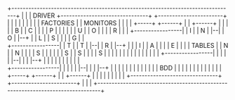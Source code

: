 +-------------------------------------------------------------------------------+
|                                                                               |
|  DRIVER         +-------------------------------+  +-----------------------+  |
|                 |                               |  |                       |  |
|                 |  FACTORIES                    |  |  MONITORS             |  |
|                 | +-----+ +------+              |  |  +------+             |  |
|                 | | B   | | C    |              |  |  | P    |             |  |
|                 | | U   | | O    |              |  |  | R    |             |  |
+-----------------| | I   | | N    |              |--|  | O    |             |--+
                  | | L   | | S    |              |  |  | G    |             |   
+-----------------| | T   | | T    |              |--|  | R    |             |--+
|                 | | I   | | A    |              |  |  | E    |             |  |
| TABLES          | | N   | | N    |              |  |  | S    |             |  |
|                 | | S   | | S    |              |  |  | S    |             |  |
|                 | |     | |      |              |  |  |      |             |  |
+-----------------| |     | |      |              |--|  |      |             |--+
                  | |     | |      |              |  |  |      |             |   
+-----------------| |     | |      |              |--|  |      |             |--+
|                 | |     | |      |              |  |  |      |             |  |
| BDD             | |     | |      |              |  |  |      |             |  |
|                 | +-----+ +------+              |  |  +------+             |  |
|                 |                               |  |                       |  |
|                 +-------------------------------+  +-----------------------+  |
|                                                                               |
+-------------------------------------------------------------------------------+